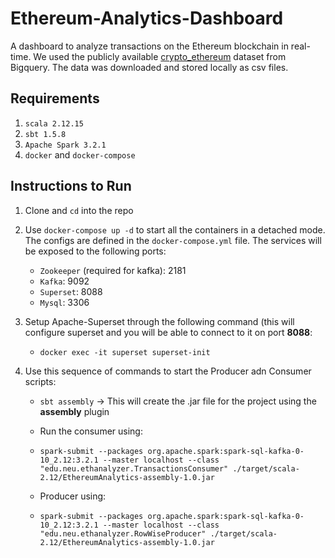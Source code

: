 # Ethereum-Analytics-Dashboard

A dashboard to analyze transactions on the Ethereum blockchain in real-time. We used the publicly available [crypto_ethereum](https://cloud.google.com/blog/products/data-analytics/ethereum-bigquery-public-dataset-smart-contract-analytics) dataset from Bigquery. 
The data was downloaded and stored locally as csv files.

## Requirements

1. `scala 2.12.15`
2. `sbt 1.5.8`
3. `Apache Spark 3.2.1`
4. `docker` and `docker-compose`


## Instructions to Run

1. Clone and `cd` into the repo

2. Use `docker-compose up -d` to start all the containers in a detached mode. The configs are defined in the `docker-compose.yml` file.
The services will be exposed to the following ports:

    - `Zookeeper` (required for kafka): 2181
    - `Kafka`: 9092
    - `Superset`: 8088
    - `Mysql`: 3306

3. Setup Apache-Superset through the following command (this will configure superset and you will be able to connect to it on port **8088**:
   
   - ```docker exec -it superset superset-init```
   

4. Use this sequence of commands to start the Producer adn Consumer scripts:

   - `sbt assembly` -> This will create the .jar file for the project using the **assembly** plugin

   - Run the consumer using: 
   - ```spark-submit --packages org.apache.spark:spark-sql-kafka-0-10_2.12:3.2.1 --master localhost --class "edu.neu.ethanalyzer.TransactionsConsumer" ./target/scala-2.12/EthereumAnalytics-assembly-1.0.jar```
   - Producer using:  
   - ```spark-submit --packages org.apache.spark:spark-sql-kafka-0-10_2.12:3.2.1 --master localhost --class "edu.neu.ethanalyzer.RowWiseProducer" ./target/scala-2.12/EthereumAnalytics-assembly-1.0.jar```
